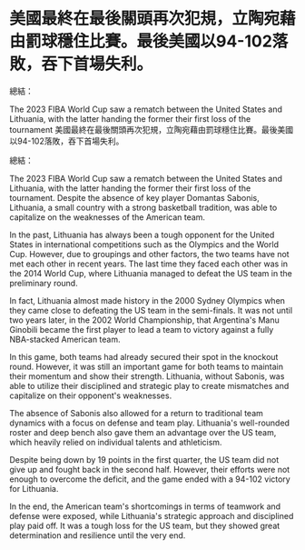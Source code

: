#  美國最終在最後關頭再次犯規，立陶宛藉由罰球穩住比賽。最後美國以94-102落敗，吞下首場失利。

 總結：

The 2023 FIBA World Cup saw a rematch between the United States and Lithuania, with the latter handing the former their first loss of the tournament 
  美國最終在最後關頭再次犯規，立陶宛藉由罰球穩住比賽。最後美國以94-102落敗，吞下首場失利。

 總結：

The 2023 FIBA World Cup saw a rematch between the United States and Lithuania, with the latter handing the former their first loss of the tournament. Despite the absence of key player Domantas Sabonis, Lithuania, a small country with a strong basketball tradition, was able to capitalize on the weaknesses of the American team.

In the past, Lithuania has always been a tough opponent for the United States in international competitions such as the Olympics and the World Cup. However, due to groupings and other factors, the two teams have not met each other in recent years. The last time they faced each other was in the 2014 World Cup, where Lithuania managed to defeat the US team in the preliminary round.

In fact, Lithuania almost made history in the 2000 Sydney Olympics when they came close to defeating the US team in the semi-finals. It was not until two years later, in the 2002 World Championship, that Argentina's Manu Ginobili became the first player to lead a team to victory against a fully NBA-stacked American team.

In this game, both teams had already secured their spot in the knockout round. However, it was still an important game for both teams to maintain their momentum and show their strength. Lithuania, without Sabonis, was able to utilize their disciplined and strategic play to create mismatches and capitalize on their opponent's weaknesses.

The absence of Sabonis also allowed for a return to traditional team dynamics with a focus on defense and team play. Lithuania's well-rounded roster and deep bench also gave them an advantage over the US team, which heavily relied on individual talents and athleticism.

Despite being down by 19 points in the first quarter, the US team did not give up and fought back in the second half. However, their efforts were not enough to overcome the deficit, and the game ended with a 94-102 victory for Lithuania.

In the end, the American team's shortcomings in terms of teamwork and defense were exposed, while Lithuania's strategic approach and disciplined play paid off. It was a tough loss for the US team, but they showed great determination and resilience until the very end.
